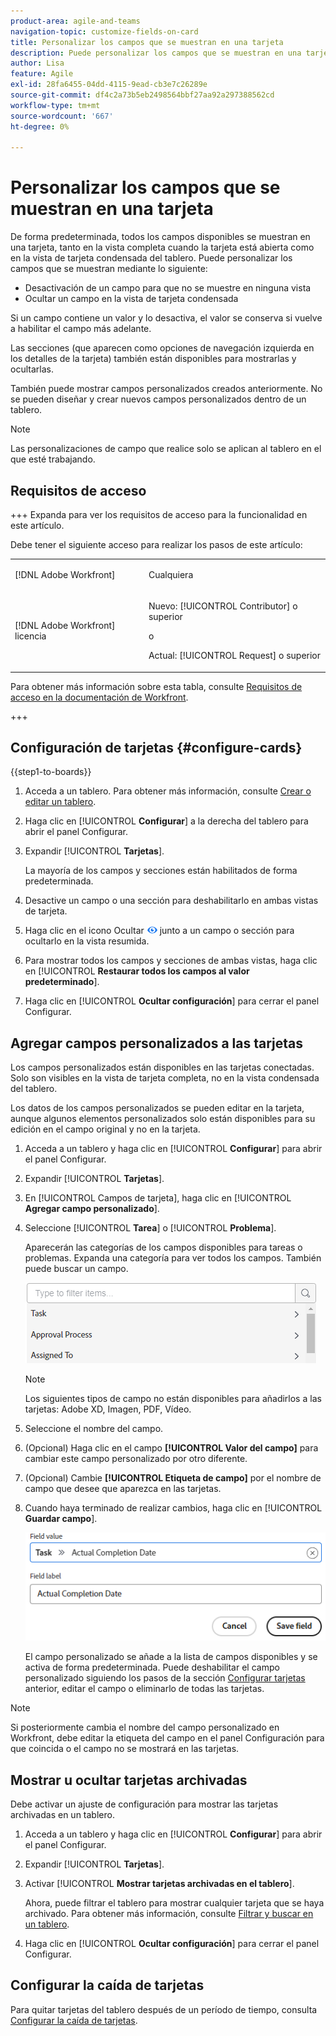 ```yaml
---
product-area: agile-and-teams
navigation-topic: customize-fields-on-card
title: Personalizar los campos que se muestran en una tarjeta
description: Puede personalizar los campos que se muestran en una tarjeta deshabilitando un campo para que no se muestre en la vista de tarjeta completa o en la vista condensada, u ocultando un campo en la vista de tarjeta condensada.
author: Lisa
feature: Agile
exl-id: 28fa6455-04dd-4115-9ead-cb3e7c26289e
source-git-commit: df4c2a73b5eb2498564bbf27aa92a297388562cd
workflow-type: tm+mt
source-wordcount: '667'
ht-degree: 0%

---
```


# Personalizar los campos que se muestran en una tarjeta

De forma predeterminada, todos los campos disponibles se muestran en una tarjeta, tanto en la vista completa cuando la tarjeta está abierta como en la vista de tarjeta condensada del tablero. Puede personalizar los campos que se muestran mediante lo siguiente:

* Desactivación de un campo para que no se muestre en ninguna vista
* Ocultar un campo en la vista de tarjeta condensada

Si un campo contiene un valor y lo desactiva, el valor se conserva si vuelve a habilitar el campo más adelante.

Las secciones (que aparecen como opciones de navegación izquierda en los detalles de la tarjeta) también están disponibles para mostrarlas y ocultarlas.

También puede mostrar campos personalizados creados anteriormente. No se pueden diseñar y crear nuevos campos personalizados dentro de un tablero.

>[!NOTE]
>
>Las personalizaciones de campo que realice solo se aplican al tablero en el que esté trabajando.

## Requisitos de acceso

+++ Expanda para ver los requisitos de acceso para la funcionalidad en este artículo.

Debe tener el siguiente acceso para realizar los pasos de este artículo:

<table style="table-layout:auto"> 
 <col> 
 <col> 
 <tbody> 
  <tr> 
   <td role="rowheader">[!DNL Adobe Workfront]</td> 
   <td> <p>Cualquiera</p> </td> 
  </tr> 
  <tr> 
   <td role="rowheader">[!DNL Adobe Workfront] licencia</td> 
   <td> 
   <p>Nuevo: [!UICONTROL Contributor] o superior</p> 
   <p>o</p>
   <p>Actual: [!UICONTROL Request] o superior</p>
   </td> 
  </tr> 
 </tbody> 
</table>

Para obtener más información sobre esta tabla, consulte [Requisitos de acceso en la documentación de Workfront](/help/quicksilver/administration-and-setup/add-users/access-levels-and-object-permissions/access-level-requirements-in-documentation.md).

+++

## Configuración de tarjetas {#configure-cards}

{{step1-to-boards}}

1. Acceda a un tablero. Para obtener más información, consulte [Crear o editar un tablero](../../agile/get-started-with-boards/create-edit-board.md).
1. Haga clic en [!UICONTROL **Configurar**] a la derecha del tablero para abrir el panel Configurar.
1. Expandir [!UICONTROL **Tarjetas**].

   La mayoría de los campos y secciones están habilitados de forma predeterminada.

1. Desactive un campo o una sección para deshabilitarlo en ambas vistas de tarjeta.
1. Haga clic en el icono Ocultar ![Ocultar icono](assets/eye-hide-icon.png) junto a un campo o sección para ocultarlo en la vista resumida.
1. Para mostrar todos los campos y secciones de ambas vistas, haga clic en [!UICONTROL **Restaurar todos los campos al valor predeterminado**].
1. Haga clic en [!UICONTROL **Ocultar configuración**] para cerrar el panel Configurar.

## Agregar campos personalizados a las tarjetas

Los campos personalizados están disponibles en las tarjetas conectadas. Solo son visibles en la vista de tarjeta completa, no en la vista condensada del tablero.

Los datos de los campos personalizados se pueden editar en la tarjeta, aunque algunos elementos personalizados solo están disponibles para su edición en el campo original y no en la tarjeta.

1. Acceda a un tablero y haga clic en [!UICONTROL **Configurar**] para abrir el panel Configurar.
1. Expandir [!UICONTROL **Tarjetas**].
1. En [!UICONTROL Campos de tarjeta], haga clic en [!UICONTROL **Agregar campo personalizado**].
1. Seleccione [!UICONTROL **Tarea**] o [!UICONTROL **Problema**].

   Aparecerán las categorías de los campos disponibles para tareas o problemas. Expanda una categoría para ver todos los campos. También puede buscar un campo.

   ![Buscar campo personalizado](assets/boards-search-for-custom-field.png)

   >[!NOTE]
   >
   >Los siguientes tipos de campo no están disponibles para añadirlos a las tarjetas: Adobe XD, Imagen, PDF, Vídeo.

1. Seleccione el nombre del campo.
1. (Opcional) Haga clic en el campo **[!UICONTROL Valor del campo]** para cambiar este campo personalizado por otro diferente.
1. (Opcional) Cambie **[!UICONTROL Etiqueta de campo]** por el nombre de campo que desee que aparezca en las tarjetas.
1. Cuando haya terminado de realizar cambios, haga clic en [!UICONTROL **Guardar campo**].

   ![Etiqueta y valor de campo personalizado](assets/save-custom-field-value-label.png)

   El campo personalizado se añade a la lista de campos disponibles y se activa de forma predeterminada. Puede deshabilitar el campo personalizado siguiendo los pasos de la sección [Configurar tarjetas](customize-fields-on-card.md#configure-cards) anterior, editar el campo o eliminarlo de todas las tarjetas.

>[!NOTE]
>
>Si posteriormente cambia el nombre del campo personalizado en Workfront, debe editar la etiqueta del campo en el panel Configuración para que coincida o el campo no se mostrará en las tarjetas.

## Mostrar u ocultar tarjetas archivadas

Debe activar un ajuste de configuración para mostrar las tarjetas archivadas en un tablero.

1. Acceda a un tablero y haga clic en [!UICONTROL **Configurar**] para abrir el panel Configurar.
1. Expandir [!UICONTROL **Tarjetas**].
1. Activar [!UICONTROL **Mostrar tarjetas archivadas en el tablero**].

   Ahora, puede filtrar el tablero para mostrar cualquier tarjeta que se haya archivado. Para obtener más información, consulte [Filtrar y buscar en un tablero](/help/quicksilver/agile/get-started-with-boards/filter-search-in-board.md).

1. Haga clic en [!UICONTROL **Ocultar configuración**] para cerrar el panel Configurar.

## Configurar la caída de tarjetas

Para quitar tarjetas del tablero después de un período de tiempo, consulta [Configurar la caída de tarjetas](/help/quicksilver/agile/use-boards-agile-planning-tools/configure-card-falloff.md).
